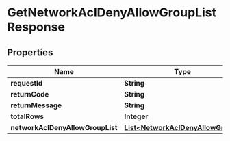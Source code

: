 
# GetNetworkAclDenyAllowGroupListResponse

## Properties
Name | Type | Description | Notes
------------ | ------------- | ------------- | -------------
**requestId** | **String** |  |  [optional]
**returnCode** | **String** |  |  [optional]
**returnMessage** | **String** |  |  [optional]
**totalRows** | **Integer** |  |  [optional]
**networkAclDenyAllowGroupList** | [**List&lt;NetworkAclDenyAllowGroup&gt;**](NetworkAclDenyAllowGroup.md) |  |  [optional]



